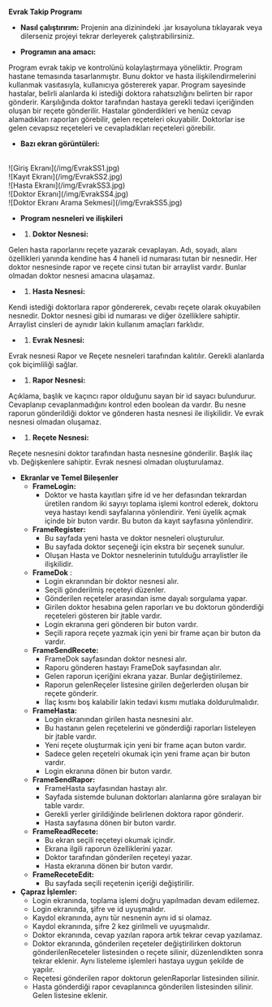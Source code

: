 **Evrak Takip Programı**

- **Nasıl çalıştırırım:**
Projenin ana dizinindeki .jar kısayoluna tıklayarak veya dilerseniz projeyi tekrar derleyerek çalıştırabilirsiniz.

- **Programın ana amacı:**

Program evrak takip ve kontrolünü kolaylaştırmaya yöneliktir. Program hastane temasında tasarlanmıştır. Bunu doktor ve hasta ilişkilendirmelerini kullanmak vasıtasıyla, kullanıcıya göstererek yapar. Program sayesinde hastalar, belirli alanlarda ki istediği doktora rahatsızlığını belirten bir rapor gönderir. Karşılığında doktor tarafından hastaya gerekli tedavi içeriğinden oluşan bir reçete gönderilir. Hastalar gönderdikleri ve henüz cevap alamadıkları raporları görebilir, gelen reçeteleri okuyabilir. Doktorlar ise gelen cevapsız reçeteleri ve cevapladıkları reçeteleri görebilir.

- **Bazı ekran görüntüleri:**
<br>
![Giriş Ekranı](/img/EvrakSS1.jpg)<br>
![Kayıt Ekranı](/img/EvrakSS2.jpg)<br>
![Hasta Ekranı](/img/EvrakSS3.jpg)<br>
![Doktor Ekranı](/img/EvrakSS4.jpg)<br>
![Doktor Ekranı Arama Sekmesi](/img/EvrakSS5.jpg)<br>

- **Program nesneleri ve ilişkileri**

-
  1. **Doktor Nesnesi:**

Gelen hasta raporlarını reçete yazarak cevaplayan. Adı, soyadı, alanı özellikleri yanında kendine has 4 haneli id numarası tutan bir nesnedir. Her doktor nesnesinde rapor ve reçete cinsi tutan bir arraylist vardır. Bunlar olmadan doktor nesnesi amacına ulaşamaz.

-
  1. **Hasta Nesnesi:**

Kendi istediği doktorlara rapor göndererek, cevabı reçete olarak okuyabilen nesnedir. Doktor nesnesi gibi id numarası ve diğer özelliklere sahiptir. Arraylist cinsleri de aynıdır lakin kullanım amaçları farklıdır.

-
  1. **Evrak Nesnesi:**

Evrak nesnesi Rapor ve Reçete nesneleri tarafından kalıtılır. Gerekli alanlarda çok biçimliliği sağlar.

-
  1. **Rapor Nesnesi:**

Açıklama, başlık ve kaçıncı rapor olduğunu sayan bir id sayacı bulundurur. Cevaplanıp cevaplanmadığını kontrol eden boolean da vardır. Bu nesne raporun gönderildiği doktor ve gönderen hasta nesnesi ile ilişkilidir. Ve evrak nesnesi olmadan oluşamaz.

-
  1. **Reçete Nesnesi:**

Reçete nesnesini doktor tarafından hasta nesnesine gönderilir. Başlık ilaç vb. Değişkenlere sahiptir. Evrak nesnesi olmadan oluşturulamaz.

- **Ekranlar ve Temel Bileşenler**
  - **FrameLogin:**
    - Doktor ve hasta kayıtları şifre id ve her defasından tekrardan üretilen random iki sayıyı toplama işlemi kontrol ederek, doktoru veya hastayı kendi sayfalarına yönlendirir. Yeni üyelik açmak içinde bir buton vardır. Bu buton da kayıt sayfasına yönlendirir.
  - **FrameRegister:**
    - Bu sayfada yeni hasta ve doktor nesneleri oluşturulur.
    - Bu sayfada doktor seçeneği için ekstra bir seçenek sunulur.
    - Oluşan Hasta ve Doktor nesnelerinin tutulduğu arraylistler ile ilişkilidir.
  - **FrameDok** :
    - Login ekranından bir doktor nesnesi alır.
    - Seçili gönderilmiş reçeteyi düzenler.
    - Gönderilen reçeteler arasından isme dayalı sorgulama yapar.
    - Girilen doktor hesabına gelen raporları ve bu doktorun gönderdiği reçeteleri gösteren bir jtable vardır.
    - Login ekranına geri gönderen bir buton vardır.
    - Seçili rapora reçete yazmak için yeni bir frame açan bir buton da vardır.
  - **FrameSendRecete:**
    - FrameDok sayfasından doktor nesnesi alır.
    - Raporu gönderen hastayı FrameDok sayfasından alır.
    - Gelen raporun içeriğini ekrana yazar. Bunlar değiştirilemez.
    - Raporun gelenReçeler listesine girilen değerlerden oluşan bir reçete gönderir.
    - İlaç kısmı boş kalabilir lakin tedavi kısmı mutlaka doldurulmalıdır.
  - **FrameHasta:**
    - Login ekranından girilen hasta nesnesini alır.
    - Bu hastanın gelen reçetelerini ve gönderdiği raporları listeleyen bir jtable vardır.
    - Yeni reçete oluşturmak için yeni bir frame açan buton vardır.
    - Sadece gelen reçetelri okumak için yeni frame açan bir buton vardır.
    - Login ekranına dönen bir buton vardır.
  - **FrameSendRapor:**
    - FrameHasta sayfasından hastayı alır.
    - Sayfada sistemde bulunan doktorları alanlarına göre sıralayan bir table vardır.
    - Gerekli yerler girildiğinde belirlenen doktora rapor gönderir.
    - Hasta sayfasına dönen bir buton vardır.
  - **FrameReadRecete:**
    - Bu ekran seçili reçeteyi okumak içindir.
    - Ekrana ilgili raporun özelliklerini yazar.
    - Doktor tarafından gönderilen reçeteyi yazar.
    - Hasta ekranına dönen bir buton vardır.
  - **FrameReceteEdit:**
    - Bu sayfada seçili reçetenin içeriği değiştirilir.
- **Çapraz İşlemler:**
  - Login ekranında, toplama işlemi doğru yapılmadan devam edilemez.
  - Login ekranında, şifre ve id uyuşmalıdır.
  - Kaydol ekranında, aynı tür nesnenin aynı id si olamaz.
  - Kaydol ekranında, şifre 2 kez girilmeli ve uyuşmalıdır.
  - Doktor ekranında, cevap yazılan rapora artık tekrar cevap yazılamaz.
  - Doktor ekranında, gönderilen reçeteler değiştirilirken doktorun gönderilenReceteler listesinden o reçete silinir, düzenlendikten sonra tekrar eklenir. Aynı listeleme işlemleri hastaya uygun şekilde de yapılır.
  - Reçetesi gönderilen rapor doktorun gelenRaporlar listesinden silinir.
  - Hasta gönderdiği rapor cevaplanınca gönderilen listesinden silinir. Gelen listesine eklenir.
